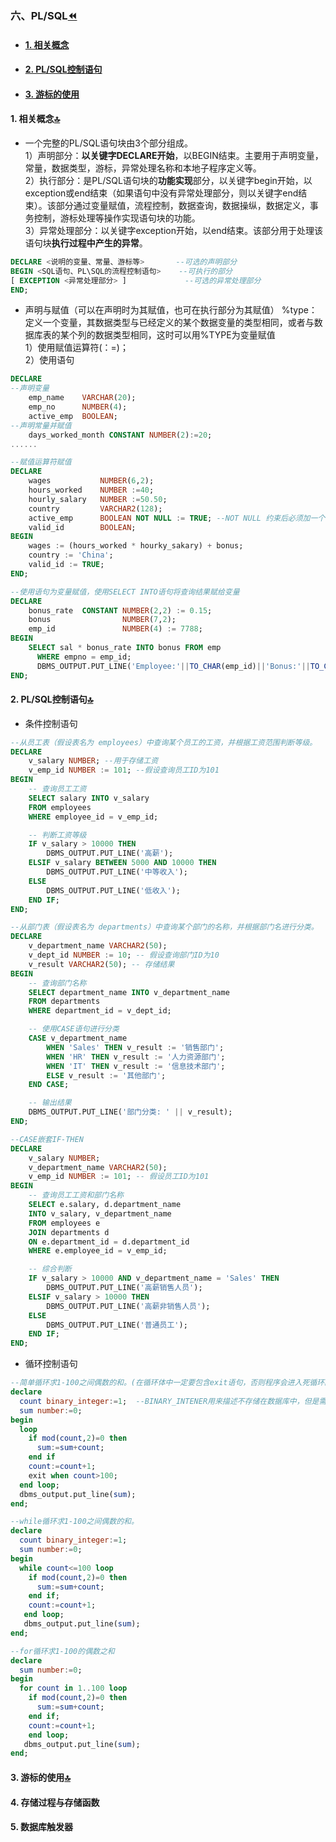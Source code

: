 ### 六、PL/SQL[⏪](./sql.md)<a id="here"></a>
- #### [1. 相关概念](#6.1)
- #### [2. PL/SQL控制语句](#6.2)
- #### [3. 游标的使用](#6.3)

#### 1. 相关概念<a id="6.1"></a>[🔝](#here)
- 一个完整的PL/SQL语句块由3个部分组成。  
1）声明部分：**以关键字DECLARE开始**，以BEGIN结束。主要用于声明变量，常量，数据类型，游标，异常处理名称和本地子程序定义等。  
2）执行部分：是PL/SQL语句块的**功能实现**部分，以关键字begin开始，以exception或end结束（如果语句中没有异常处理部分，则以关键字end结束）。该部分通过变量赋值，流程控制，数据查询，数据操纵，数据定义，事务控制，游标处理等操作实现语句块的功能。  
3）异常处理部分：以关键字exception开始，以end结束。该部分用于处理该语句块**执行过程中产生的异常**。  
```sql
DECLARE <说明的变量、常量、游标等>       --可选的声明部分
BEGIN <SQL语句、PL\SQL的流程控制语句>    --可执行的部分
[ EXCEPTION <异常处理部分> ]             --可选的异常处理部分
END;
```

- 声明与赋值（可以在声明时为其赋值，也可在执行部分为其赋值）
%type：定义一个变量，其数据类型与已经定义的某个数据变量的类型相同，或者与数据库表的某个列的数据类型相同，这时可以用%TYPE为变量赋值  
1）使用赋值运算符(：=)；  
2）使用语句
```sql
DECLARE
--声明变量
    emp_name    VARCHAR(20);
    emp_no      NUMBER(4);
    active_emp  BOOLEAN;
--声明常量并赋值
    days_worked_month CONSTANT NUMBER(2):=20;
......
```
```sql
--赋值运算符赋值
DECLARE
    wages           NUMBER(6,2);
    hours_worked    NUMBER :=40;
    hourly_salary   NUMBER :=50.50;
    country         VARCHAR2(128);
    active_emp      BOOLEAN NOT NULL := TRUE; --NOT NULL 约束后必须加一个初始化子句
    valid_id        BOOLEAN;
BEGIN
    wages := (hours_worked * hourky_sakary) + bonus;
    country := 'China';
    valid_id := TRUE;
END;
```
```sql
--使用语句为变量赋值，使用SELECT INTO语句将查询结果赋给变量
DECLARE
    bonus_rate  CONSTANT NUMBER(2,2) := 0.15;
    bonus                NUMBER(7,2);
    emp_id               NUMBER(4) := 7788;
BEGIN
    SELECT sal * bonus_rate INTO bonus FROM emp
      WHERE empno = emp_id;
      DBMS_OUTPUT.PUT_LINE('Employee:'||TO_CHAR(emp_id)||'Bonus:'||TO_CHAR(bonus)||'Bonus Rate:'||TO_CHAR(bonus_rate));
END;
```

#### 2. PL/SQL控制语句<a id="6.2"></a>[🔝](#here)
- 条件控制语句
```sql
--从员工表（假设表名为 employees）中查询某个员工的工资，并根据工资范围判断等级。
DECLARE
    v_salary NUMBER; --用于存储工资
    v_emp_id NUMBER := 101; --假设查询员工ID为101
BEGIN
    -- 查询员工工资
    SELECT salary INTO v_salary 
    FROM employees 
    WHERE employee_id = v_emp_id;

    -- 判断工资等级
    IF v_salary > 10000 THEN
        DBMS_OUTPUT.PUT_LINE('高薪');
    ELSIF v_salary BETWEEN 5000 AND 10000 THEN
        DBMS_OUTPUT.PUT_LINE('中等收入');
    ELSE
        DBMS_OUTPUT.PUT_LINE('低收入');
    END IF;
END;
```
```sql
--从部门表（假设表名为 departments）中查询某个部门的名称，并根据部门名进行分类。
DECLARE
    v_department_name VARCHAR2(50);
    v_dept_id NUMBER := 10; -- 假设查询部门ID为10
    v_result VARCHAR2(50); -- 存储结果
BEGIN
    -- 查询部门名称
    SELECT department_name INTO v_department_name 
    FROM departments 
    WHERE department_id = v_dept_id;

    -- 使用CASE语句进行分类
    CASE v_department_name
        WHEN 'Sales' THEN v_result := '销售部门';
        WHEN 'HR' THEN v_result := '人力资源部门';
        WHEN 'IT' THEN v_result := '信息技术部门';
        ELSE v_result := '其他部门';
    END CASE;

    -- 输出结果
    DBMS_OUTPUT.PUT_LINE('部门分类: ' || v_result);
END;
```
```sql
--CASE嵌套IF-THEN
DECLARE
    v_salary NUMBER;
    v_department_name VARCHAR2(50);
    v_emp_id NUMBER := 101; -- 假设员工ID为101
BEGIN
    -- 查询员工工资和部门名称
    SELECT e.salary, d.department_name
    INTO v_salary, v_department_name
    FROM employees e
    JOIN departments d
    ON e.department_id = d.department_id
    WHERE e.employee_id = v_emp_id;

    -- 综合判断
    IF v_salary > 10000 AND v_department_name = 'Sales' THEN
        DBMS_OUTPUT.PUT_LINE('高薪销售人员');
    ELSIF v_salary > 10000 THEN
        DBMS_OUTPUT.PUT_LINE('高薪非销售人员');
    ELSE
        DBMS_OUTPUT.PUT_LINE('普通员工');
    END IF;
END;
```
- 循环控制语句
```sql
--简单循环求1-100之间偶数的和。(在循环体中一定要包含exit语句，否则程序会进入死循环。)
declare
  count binary_integer:=1;  --BINARY_INTENER用来描述不存储在数据库中，但是需要用来计算的带符号的整数值。它以2的补码二进制形式表述。循环计数器经常使用这种类型。
  sum number:=0;
begin
  loop
    if mod(count,2)=0 then
      sum:=sum+count;
    end if
    count:=count+1;
    exit when count>100;
  end loop;
  dbms_output.put_line(sum);
end;
```
```sql
--while循环求1-100之间偶数的和。
declare 
  count binary_integer:=1;
  sum number:=0;
begin
  while count<=100 loop
    if mod(count,2)=0 then 
      sum:=sum+count;
    end if;
    count:=count+1;
   end loop;
   dbms_output.put_line(sum);
end;
```
```sql
--for循环求1-100的偶数之和
declare
  sum number:=0;
begin
  for count in 1..100 loop
    if mod(count,2)=0 then 
      sum:=sum+count;
    end if;
    count:=count+1;
    end loop;
   dbms_output.put_line(sum);
end;
```

#### 3. 游标的使用<a id="6.3"></a>[🔝](#here)

#### 4. 存储过程与存储函数

#### 5. 数据库触发器